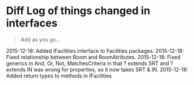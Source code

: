 # Diff Log of things changed in interfaces

> Add as you go...

2015-12-18: Added IFacilities interface to Facilities packages.
2015-12-18: Fixed relationship between Room and RoomAtributes.
2015-12-18: Fixed generics in And, Or, Not, MatchesCriteria in that ? extends SRT and ? extends IN was wrong for properties, so it now takes SRT & IN.
2015-12-18: Added return types to methods in IFacilities

